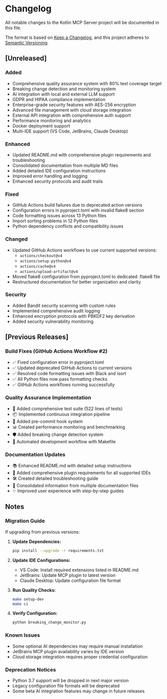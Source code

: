 # Changelog

All notable changes to the Kotlin MCP Server project will be documented in this file.

The format is based on [Keep a Changelog](https://keepachangelog.com/en/1.0.0/),
and this project adheres to [Semantic Versioning](https://semver.org/spec/v2.0.0.html).

## [Unreleased]

### Added
- Comprehensive quality assurance system with 80% test coverage target
- Breaking change detection and monitoring system
- AI integration with local and external LLM support
- GDPR and HIPAA compliance implementation
- Enterprise-grade security features with AES-256 encryption
- Advanced file management with cloud storage integration
- External API integration with comprehensive auth support
- Performance monitoring and analytics
- Docker deployment support
- Multi-IDE support (VS Code, JetBrains, Claude Desktop)

### Enhanced
- Updated README.md with comprehensive plugin requirements and troubleshooting
- Consolidated documentation from multiple MD files
- Added detailed IDE configuration instructions
- Improved error handling and logging
- Enhanced security protocols and audit trails

### Fixed
- GitHub Actions build failures due to deprecated action versions
- Configuration errors in pyproject.toml with invalid flake8 section
- Code formatting issues across 13 Python files
- Import sorting problems in 12 Python files
- Python dependency conflicts and compatibility issues

### Changed
- Updated GitHub Actions workflows to use current supported versions:
  - `actions/checkout@v4`
  - `actions/setup-python@v4`
  - `actions/cache@v4`
  - `actions/upload-artifact@v4`
- Moved flake8 configuration from pyproject.toml to dedicated .flake8 file
- Restructured documentation for better organization and clarity

### Security
- Added Bandit security scanning with custom rules
- Implemented comprehensive audit logging
- Enhanced encryption protocols with PBKDF2 key derivation
- Added security vulnerability monitoring

## [Previous Releases]

### Build Fixes (GitHub Actions Workflow #2)
- ✅ Fixed configuration error in pyproject.toml
- ✅ Updated deprecated GitHub Actions to current versions
- ✅ Resolved code formatting issues with Black and isort
- ✅ All Python files now pass formatting checks
- ✅ GitHub Actions workflows running successfully

### Quality Assurance Implementation
- 🎯 Added comprehensive test suite (522 lines of tests)
- 📦 Implemented continuous integration pipeline
- 🔧 Added pre-commit hook system
- 📊 Created performance monitoring and benchmarking
- 🛡️ Added breaking change detection system
- 🚀 Automated development workflow with Makefile

### Documentation Updates
- 📚 Enhanced README.md with detailed setup instructions
- 🔌 Added comprehensive plugin requirements for all supported IDEs
- 🛠️ Created detailed troubleshooting guide
- 📖 Consolidated information from multiple documentation files
- ✨ Improved user experience with step-by-step guides

## Notes

### Migration Guide
If upgrading from previous versions:

1. **Update Dependencies:**
   ```bash
   pip install --upgrade -r requirements.txt
   ```

2. **Update IDE Configurations:**
   - VS Code: Install required extensions listed in README.md
   - JetBrains: Update MCP plugin to latest version
   - Claude Desktop: Update configuration file format

3. **Run Quality Checks:**
   ```bash
   make setup-dev
   make ci
   ```

4. **Verify Configuration:**
   ```bash
   python breaking_change_monitor.py
   ```

### Known Issues
- Some optional AI dependencies may require manual installation
- JetBrains MCP plugin availability varies by IDE version
- Cloud storage integration requires proper credential configuration

### Deprecation Notices
- Python 3.7 support will be dropped in next major version
- Legacy configuration file formats will be deprecated
- Some beta AI integration features may change in future releases
